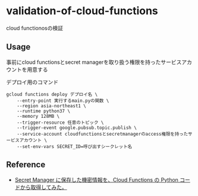 # validation-of-cloud-functions
cloud functionosの検証  

## Usage
事前にcloud functionsとsecret managerを取り扱う権限を持ったサービスアカウントを用意する

デプロイ用のコマンド  
```
gcloud functions deploy デプロイ名 \
    --entry-point 実行するmain.pyの関数 \
    --region asia-northeast1 \
    --runtime python37 \
    --memory 128MB \
    --trigger-resource 任意のトピック \
    --trigger-event google.pubsub.topic.publish \
    --service-account cloudfunctionsとsecretmanagerのaccess権限を持ったサービスアカウント \
    --set-env-vars SECRET_ID=呼び出すシークレット名
```

## Reference
- [Secret Manager に保存した機密情報を、Cloud Functions の Python コードから取得してみた。](https://dev.classmethod.jp/articles/secret-manager-access-from-cloudfunctions-python/)